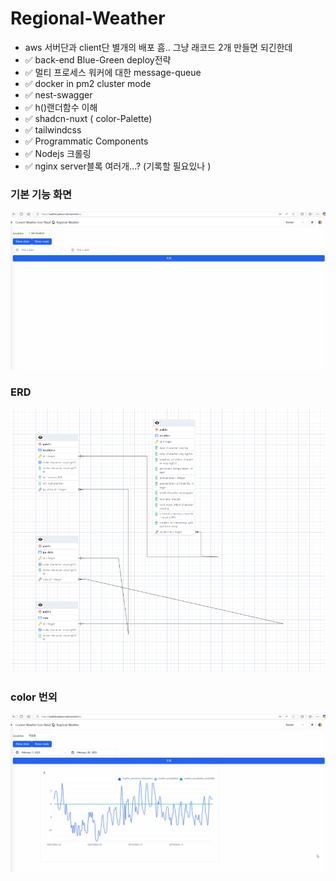 # Regional-Weather

- aws 서버단과 client단 별개의 배포 흠.. 그냥 래코드 2개 만들면 되긴한데
- ✅ back-end Blue-Green deploy전략 
- ✅ 멀티 프로세스 워커에 대한 message-queue 
- ✅ docker in pm2 cluster mode 
- ✅ nest-swagger 
- ✅ h()랜더함수 이해 
- ✅ shadcn-nuxt ( color-Palette) 
- ✅ tailwindcss 
- ✅ Programmatic Components 
- ✅ Nodejs 크롤링 
- ✅ nginx server블록 여러개...? (기록할 필요있나 )

### 기본 기능 화면

![alt text](readmeassets/render_function.gif)

### ERD

![alt text](readmeassets/erd.png)

### color 번외

![alt text](readmeassets/color.gif)

